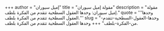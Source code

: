 +++
author = "إميل سيوران"
title = "مقولة إميل سيوران"
description = "مقولة إميل سيوران: وحدها العقول السطحية تتقدم من الفكرة بلطف."
quote = '''وحدها العقول السطحية تتقدم من الفكرة بلطف.''' 
slug = "وحدها-العقول-السطحية-تتقدم-من-الفكرة-بلطف"
+++
وحدها العقول السطحية تتقدم من الفكرة بلطف.
